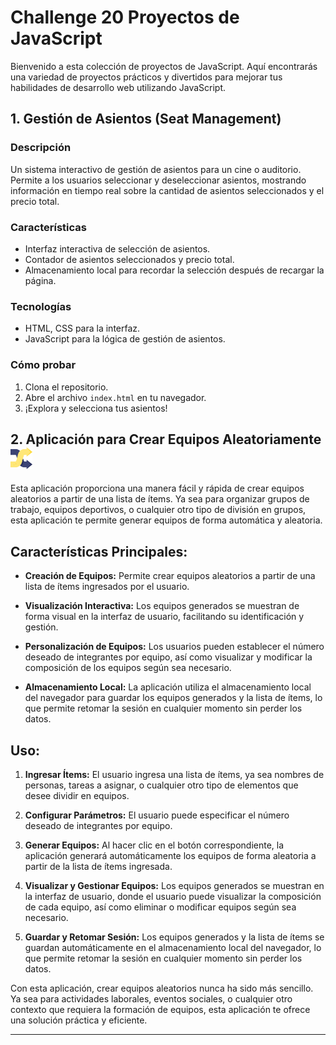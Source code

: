 # Challenge 20 Proyectos de JavaScript

Bienvenido a esta colección de proyectos de JavaScript. Aquí encontrarás una variedad de proyectos prácticos y divertidos para mejorar tus habilidades de desarrollo web utilizando JavaScript.

## 1. Gestión de Asientos (Seat Management)

### Descripción

Un sistema interactivo de gestión de asientos para un cine o auditorio. Permite a los usuarios seleccionar y deseleccionar asientos, mostrando información en tiempo real sobre la cantidad de asientos seleccionados y el precio total.

### Características

- Interfaz interactiva de selección de asientos.
- Contador de asientos seleccionados y precio total.
- Almacenamiento local para recordar la selección después de recargar la página.

### Tecnologías

- HTML, CSS para la interfaz.
- JavaScript para la lógica de gestión de asientos.

### Cómo probar

1. Clona el repositorio.
2. Abre el archivo `index.html` en tu navegador.
3. ¡Explora y selecciona tus asientos!

## 2. Aplicación para Crear Equipos Aleatoriamente <img src="./public/favRandom.svg" width="35">

Esta aplicación proporciona una manera fácil y rápida de crear equipos aleatorios a partir de una lista de ítems. Ya sea para organizar grupos de trabajo, equipos deportivos, o cualquier otro tipo de división en grupos, esta aplicación te permite generar equipos de forma automática y aleatoria.

## Características Principales:

- **Creación de Equipos:** Permite crear equipos aleatorios a partir de una lista de ítems ingresados por el usuario.
- **Visualización Interactiva:** Los equipos generados se muestran de forma visual en la interfaz de usuario, facilitando su identificación y gestión.

- **Personalización de Equipos:** Los usuarios pueden establecer el número deseado de integrantes por equipo, así como visualizar y modificar la composición de los equipos según sea necesario.

- **Almacenamiento Local:** La aplicación utiliza el almacenamiento local del navegador para guardar los equipos generados y la lista de ítems, lo que permite retomar la sesión en cualquier momento sin perder los datos.

## Uso:

1. **Ingresar Ítems:** El usuario ingresa una lista de ítems, ya sea nombres de personas, tareas a asignar, o cualquier otro tipo de elementos que desee dividir en equipos.

2. **Configurar Parámetros:** El usuario puede especificar el número deseado de integrantes por equipo.

3. **Generar Equipos:** Al hacer clic en el botón correspondiente, la aplicación generará automáticamente los equipos de forma aleatoria a partir de la lista de ítems ingresada.

4. **Visualizar y Gestionar Equipos:** Los equipos generados se muestran en la interfaz de usuario, donde el usuario puede visualizar la composición de cada equipo, así como eliminar o modificar equipos según sea necesario.

5. **Guardar y Retomar Sesión:** Los equipos generados y la lista de ítems se guardan automáticamente en el almacenamiento local del navegador, lo que permite retomar la sesión en cualquier momento sin perder los datos.

Con esta aplicación, crear equipos aleatorios nunca ha sido más sencillo. Ya sea para actividades laborales, eventos sociales, o cualquier otro contexto que requiera la formación de equipos, esta aplicación te ofrece una solución práctica y eficiente.

---
